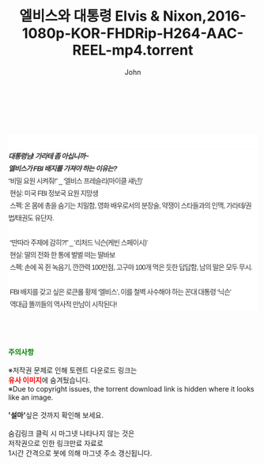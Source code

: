 ﻿---
layout: post
title:  "엘비스와 대통령 Elvis & Nixon,2016-1080p-KOR-FHDRip-H264-AAC-REEL-mp4.torrent"
author: John
categories: [ 영화 ]
tags: [  ]
image:  
description: "엘비스와 대통령 Elvis & Nixon,2016-1080p-KOR-FHDRip-H264-AAC-REEL-mp4 torrent 정보 공유"
toc: true
toc_sticky: true
---

<br>
<div class="view-img">
<a class="view_image" href="https://www.torrentmobile61.com/bbs/view_image.php?fn=%2Fdata%2Ffile%2Fmovie%2F469715843_ITmV80bO_b83e52c63c62c621c29246e52c345f7f081d1c91.jpg" target="_blank"><img alt="" class="img-tag" content="https://www.torrentmobile61.com/data/file/movie/469715843_ITmV80bO_b83e52c63c62c621c29246e52c345f7f081d1c91.jpg" itemprop="image" src="https://www.torrentmobile61.com/data/file/movie/469715843_ITmV80bO_b83e52c63c62c621c29246e52c345f7f081d1c91.jpg"/></a></div><div class="view-content" itemprop="description">
<p><br/></p><div class="title_area" style="margin:0px 0px 9px;padding:0px;list-style:none;font-family:'나눔고딕', NanumGothic, '돋움', Dotum, Helvetica, 'AppleSDGothicNeo-Medium', AppleGothic, sans-serif;height:30px;float:none;background-color:rgb(255,255,255);"><h4 class="h_story" style="margin:5px 10px 0px 0px;padding:0px;list-style:none;font-family:'돋움', sans-serif;height:18px;width:49px;background:url(&quot;https://ssl.pstatic.net/static/movie/2020/10/h_tx_sp5.png&quot;) no-repeat 0px -17px;float:left;"><strong class="blind" style="margin:0px;padding:0px;list-style:none;font-size:0px;font-family:inherit;color:inherit;width:1px;height:1px;line-height:0;">줄거리</strong></h4></div><h5 class="h_tx_story" style="margin:-7px 0px 1px;padding:0px;list-style:none;font-size:14px;font-family:'나눔고딕', NanumGothic, Helvetica, sans-serif;color:rgb(51,51,51);background-image:url(&quot;https://ssl.pstatic.net/static/movie/2014/01/blank.gif&quot;);letter-spacing:-1px;line-height:25px;background-color:rgb(255,255,255);">대통령님! 가라테 좀 아십니까~<br style="list-style:none;font-size:12px;font-family:'돋움', sans-serif;color:rgb(0,0,0);"/>엘비스가 FBI 배지를 가져야 하는 이유는?</h5><p class="con_tx" style="margin-top:-1px;margin-bottom:-6px;list-style:none;font-size:14px;font-family:'나눔고딕', NanumGothic, '돋움', Dotum, Helvetica, 'AppleSDGothicNeo-Medium', AppleGothic, sans-serif;color:rgb(51,51,51);background-image:url(&quot;https://ssl.pstatic.net/static/movie/2014/01/blank.gif&quot;);letter-spacing:-1px;line-height:25px;background-color:rgb(255,255,255);">“비밀 요원 시켜줘!” _ ‘엘비스 프레슬리(마이클 섀넌)’<br style="list-style:none;font-size:12px;font-family:'돋움', sans-serif;color:rgb(0,0,0);"/> 현실: 미국 FBI 정보국 요원 지망생<br style="list-style:none;font-size:12px;font-family:'돋움', sans-serif;color:rgb(0,0,0);"/> 스펙: 온 몸에 총을 숨기는 치밀함, 영화 배우로서의 분장술, 약쟁이 스타들과의 인맥, 가라테/권법/태권도 유단자.<br style="list-style:none;font-size:12px;font-family:'돋움', sans-serif;color:rgb(0,0,0);"/> <br style="list-style:none;font-size:12px;font-family:'돋움', sans-serif;color:rgb(0,0,0);"/> “딴따라 주제에 감히?!” _ ‘리처드 닉슨(케빈 스페이시)’<br style="list-style:none;font-size:12px;font-family:'돋움', sans-serif;color:rgb(0,0,0);"/> 현실: 딸의 전화 한 통에 벌벌 떠는 딸바보<br style="list-style:none;font-size:12px;font-family:'돋움', sans-serif;color:rgb(0,0,0);"/> 스펙: 손에 꼭 쥔 녹음기, 깐깐력 100만점, 고구마 100개 먹은 듯한 답답함, 남의 말은 모두 무시.<br style="list-style:none;font-size:12px;font-family:'돋움', sans-serif;color:rgb(0,0,0);"/> <br style="list-style:none;font-size:12px;font-family:'돋움', sans-serif;color:rgb(0,0,0);"/> FBI 배지를 갖고 싶은 로큰롤 황제 ‘엘비스’, 이를 철벽 사수해야 하는 꼰대 대통령 ‘닉슨’<br style="list-style:none;font-size:12px;font-family:'돋움', sans-serif;color:rgb(0,0,0);"/> 역대급 똘끼들의 역사적 만남이 시작된다!</p> </div>
    
<br><br><br>
<p data-ke-size="size16"><b><span style="color: green;">주의사항</span></b><br /><br />※저작권 문제로 인해 토렌트 다운로드 링크는<br /><b><span style="color: red;">유사 이미지</span></b>에 숨겨뒀습니다.<br />※Due to copyright issues, the torrent download link is hidden where it looks like an image.<br /><br /><b>'설마'</b>싶은 것까지 확인해 보세요.<br /><br />숨김링크 클릭 시 마그넷 나타나지 않는 것은<br />저작권으로 인한 링크만료 자료로<br />1시간 간격으로 봇에 의해 마그넷 주소 갱신됩니다.</p>
